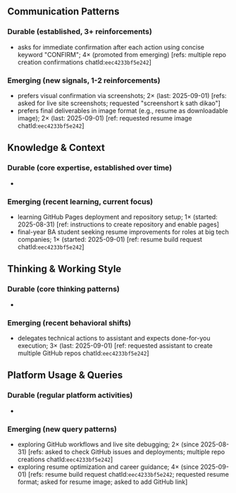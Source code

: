 ## Communication Patterns
### Durable (established, 3+ reinforcements)
- asks for immediate confirmation after each action using concise keyword "CONFIRM"; 4× (promoted from emerging) [refs: multiple repo creation confirmations chatId:`eec4233bf5e242`]

### Emerging (new signals, 1-2 reinforcements)
- prefers visual confirmation via screenshots; 2× (last: 2025-09-01) [refs: asked for live site screenshots; requested "screenshort k sath dikao"]
- prefers final deliverables in image format (e.g., resume as downloadable image); 2× (last: 2025-09-01) [ref: requested resume image chatId:`eec4233bf5e242`]

## Knowledge & Context
### Durable (core expertise, established over time)
-

### Emerging (recent learning, current focus)
- learning GitHub Pages deployment and repository setup; 1× (started: 2025-08-31) [ref: instructions to create repository and enable pages]
- final-year BA student seeking resume improvements for roles at big tech companies; 1× (started: 2025-09-01) [ref: resume build request chatId:`eec4233bf5e242`]

## Thinking & Working Style
### Durable (core thinking patterns)
-

### Emerging (recent behavioral shifts)
- delegates technical actions to assistant and expects done-for-you execution; 3× (last: 2025-09-01) [ref: requested assistant to create multiple GitHub repos chatId:`eec4233bf5e242`]

## Platform Usage & Queries
### Durable (regular platform activities)
-

### Emerging (new query patterns)
- exploring GitHub workflows and live site debugging; 2× (since 2025-08-31) [refs: asked to check GitHub issues and deployments; multiple repo creations chatId:`eec4233bf5e242`]
- exploring resume optimization and career guidance; 4× (since 2025-09-01) [refs: resume build request chatId:`eec4233bf5e242`; requested resume format; asked for resume image; asked to add GitHub link]